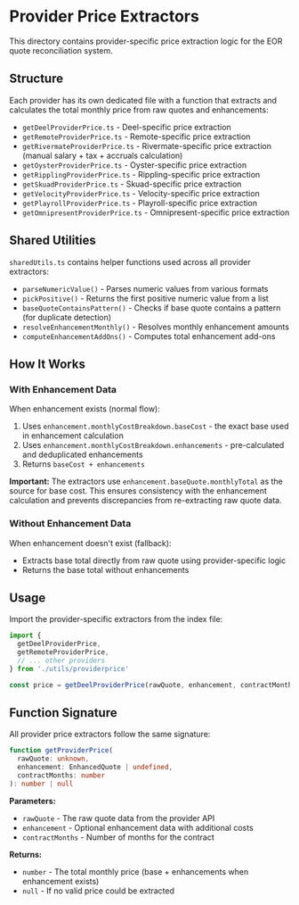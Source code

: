 # Provider Price Extractors

This directory contains provider-specific price extraction logic for the EOR quote reconciliation system.

## Structure

Each provider has its own dedicated file with a function that extracts and calculates the total monthly price from raw quotes and enhancements:

- `getDeelProviderPrice.ts` - Deel-specific price extraction
- `getRemoteProviderPrice.ts` - Remote-specific price extraction
- `getRivermateProviderPrice.ts` - Rivermate-specific price extraction (manual salary + tax + accruals calculation)
- `getOysterProviderPrice.ts` - Oyster-specific price extraction
- `getRipplingProviderPrice.ts` - Rippling-specific price extraction
- `getSkuadProviderPrice.ts` - Skuad-specific price extraction
- `getVelocityProviderPrice.ts` - Velocity-specific price extraction
- `getPlayrollProviderPrice.ts` - Playroll-specific price extraction
- `getOmnipresentProviderPrice.ts` - Omnipresent-specific price extraction

## Shared Utilities

`sharedUtils.ts` contains helper functions used across all provider extractors:

- `parseNumericValue()` - Parses numeric values from various formats
- `pickPositive()` - Returns the first positive numeric value from a list
- `baseQuoteContainsPattern()` - Checks if base quote contains a pattern (for duplicate detection)
- `resolveEnhancementMonthly()` - Resolves monthly enhancement amounts
- `computeEnhancementAddOns()` - Computes total enhancement add-ons

## How It Works

### With Enhancement Data
When enhancement exists (normal flow):
1. Uses `enhancement.monthlyCostBreakdown.baseCost` - the exact base used in enhancement calculation
2. Uses `enhancement.monthlyCostBreakdown.enhancements` - pre-calculated and deduplicated enhancements
3. Returns `baseCost + enhancements`

**Important:** The extractors use `enhancement.baseQuote.monthlyTotal` as the source for base cost. This ensures consistency with the enhancement calculation and prevents discrepancies from re-extracting raw quote data.

### Without Enhancement Data
When enhancement doesn't exist (fallback):
- Extracts base total directly from raw quote using provider-specific logic
- Returns the base total without enhancements

## Usage

Import the provider-specific extractors from the index file:

```typescript
import {
  getDeelProviderPrice,
  getRemoteProviderPrice,
  // ... other providers
} from './utils/providerprice'

const price = getDeelProviderPrice(rawQuote, enhancement, contractMonths)
```

## Function Signature

All provider price extractors follow the same signature:

```typescript
function getProviderPrice(
  rawQuote: unknown,
  enhancement: EnhancedQuote | undefined,
  contractMonths: number
): number | null
```

**Parameters:**
- `rawQuote` - The raw quote data from the provider API
- `enhancement` - Optional enhancement data with additional costs
- `contractMonths` - Number of months for the contract

**Returns:**
- `number` - The total monthly price (base + enhancements when enhancement exists)
- `null` - If no valid price could be extracted
